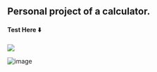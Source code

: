 ## Personal project of a calculator.
#### Test Here ⬇️
[<img src="http://ForTheBadge.com/images/badges/built-with-love.svg" />](https://calculator-gustavohenriquemrs-projects.vercel.app)

![image](https://github.com/GustavoHenriqueMR/Calculator/assets/114310746/a023d175-e506-4d9b-b960-31b0ef5fb977)



